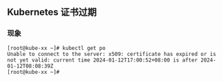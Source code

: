 ## Kubernetes 证书过期  

### 现象  
```shell
[root@kube-xx ~]# kubectl get po
Unable to connect to the server: x509: certificate has expired or is not yet valid: current time 2024-01-12T17:00:52+08:00 is after 2024-01-12T08:08:39Z
[root@kube-xx ~]#
```